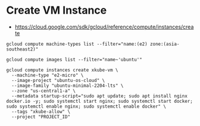 # Create VM Instance
- https://cloud.google.com/sdk/gcloud/reference/compute/instances/create
```
gcloud compute machine-types list --filter="name:(e2) zone:(asia-southeast2)"
```
```
gcloud compute images list --filter="name~'ubuntu'"
```
```
gcloud compute instances create xkube-vm \
  --machine-type "e2-micro" \
  --image-project "ubuntu-os-cloud" \
  --image-family "ubuntu-minimal-2204-lts" \
  --zone "us-central1-a" \
  --metadata startup-script="sudo apt update; sudo apt install nginx docker.io -y; sudo systemctl start nginx; sudo systemctl start docker; sudo systemctl enable nginx; sudo systemctl enable docker" \
  --tags "xkube-allow" \
  --project "PROJECT_ID"
```